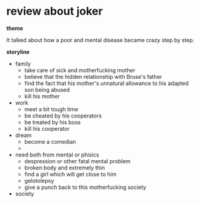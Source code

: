 # review about joker

**theme**

It talked about how a poor and mental disease became crazy step by step.

**storyline**

- family
    + take care of sick and motherfucking mother
    + believe that the hidden relationship with Bruse's father
    + find the fact that his mother's unnatural allowance to his adapted son being abused
    + kill his mother
- work
    + meet a bit tough time
    + be cheated by his cooperators
    + be treated by his boss
    + kill his cooperator
- dream
    + become a comedian
    + 
- need both from mental or phisics
    + despression or other fatal mental problem
    + broken body and extremely thin
    + find a girl which will get close to him
    + gelotolepsy
    + give a punch back to this motherfucking society
- society